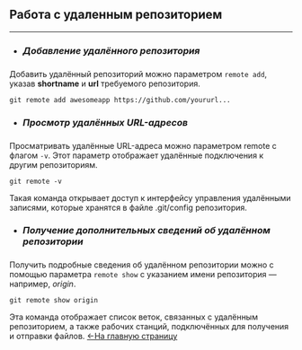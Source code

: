 ## Работа с удаленным репозиторием
---
* ___<h3>Добавление удалённого репозитория<h3>___


Добавить удалённый репозиторий можно параметром `remote add`, указав **shortname** и **url** требуемого репозитория.

```bash-
git remote add awesomeapp https://github.com/yoururl...
```

* ___<h3>Просмотр удалённых URL-адресов<h3>___

Просматривать удалённые URL-адреса можно параметром remote с флагом `-v`. Этот параметр отображает удалённые подключения к другим репозиториям.

```bash-
git remote -v
```

Такая команда открывает доступ к интерфейсу управления удалёнными записями, которые хранятся в файле .git/config репозитория.


* ___<h3>Получение дополнительных сведений об удалённом репозитории<h3>___

Получить подробные сведения об удалённом репозитории можно с помощью параметра `remote show` с указанием имени репозитория — например, *origin*.

```bash-
git remote show origin
```

Эта команда отображает список веток, связанных с удалённым репозиторием, а также рабочих станций, подключённых для получения и отправки файлов.
[<-На главную страницу](../readme.md)
